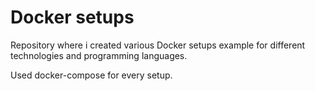 <h1>Docker setups</h1>
<p>Repository where i created various Docker setups example for different technologies and programming languages.</p>
<p>Used docker-compose for every setup.</p>
